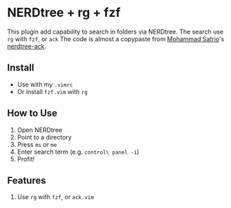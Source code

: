 # NERDtree + rg + fzf

This plugin add capability to search in folders via NERDtree. The search use `rg` with `fzf`, or `ack`
The code is almost a copypaste from [Mohammad Satrio](https://github.com/tyok)'s [nerdtree-ack](https://github.com/tyok/nerdtree-ack).

## Install

* Use with my `.vimrc`
* Or install `fzf.vim` with `rg`

## How to Use

1. Open NERDtree
1. Point to a directory
1. Press `ms` or `me`
1. Enter search term (e.g. `control\ panel -i`)
1. Profit!

## Features

1. Use `rg` with `fzf`, or `ack.vim`
